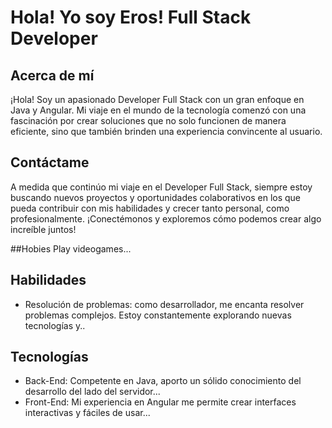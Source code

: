 # Hola! Yo soy Eros! Full Stack Developer

## Acerca de mí
¡Hola! Soy un apasionado Developer Full Stack con un gran enfoque en Java y Angular. Mi viaje en el mundo de la tecnología comenzó con una fascinación por crear soluciones que no solo funcionen de manera eficiente, sino que también brinden una experiencia convincente al usuario.

## Contáctame
A medida que continúo mi viaje en el Developer Full Stack, siempre estoy buscando nuevos proyectos y oportunidades colaborativos en los que pueda contribuir con mis habilidades y crecer tanto personal, como profesionalmente. ¡Conectémonos y exploremos cómo podemos crear algo increíble juntos!

##Hobies
Play videogames...

## Habilidades
- Resolución de problemas: como desarrollador, me encanta resolver problemas complejos. Estoy constantemente explorando nuevas tecnologías y..

## Tecnologías
- Back-End: Competente en Java, aporto un sólido conocimiento del desarrollo del lado del servidor...
- Front-End: Mi experiencia en Angular me permite crear interfaces interactivas y fáciles de usar...
